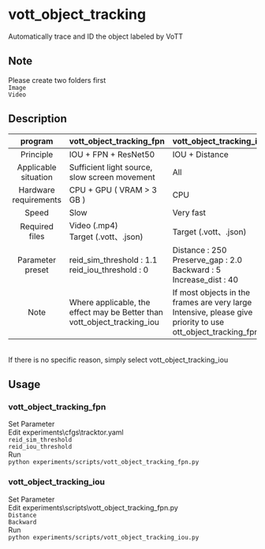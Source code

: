 # vott_object_tracking
Automatically trace and ID the object labeled by VoTT

## Note
Please create two folders first  
    `Image`  
    `Video`

## Description
| program               | vott_object_tracking_fpn                          | vott_object_tracking_iou       |
| :--------------------:|---------------------------------------------------|--------------------------------|
| Principle             | IOU + FPN + ResNet50                              | IOU + Distance                 |
| Applicable situation  | Sufficient light source, slow screen movement     | All                            |
| Hardware requirements | CPU + GPU ( VRAM > 3 GB )                         | CPU                            |
| Speed                 | Slow                                              | Very fast                      |
| Required files        | Video (.mp4)<br>Target (.vott、.json)             | Target (.vott、.json)          |
| Parameter preset      | reid_sim_threshold : 1.1<br>reid_iou_threshold : 0| Distance : 250<br>Preserve_gap : 2.0<Br>Backward : 5<br>Increase_dist : 40 |
| Note                  | Where applicable, the effect may be Better than vott_object_tracking_iou | If most objects in the frames are very large Intensive, please give priority to use ott_object_tracking_fpn |
<br>
If there is no specific reason, simply select vott_object_tracking_iou

## Usage
### vott_object_tracking_fpn  
Set Parameter  
Edit experiments\cfgs\tracktor.yaml  
`reid_sim_threshold`  
`reid_iou_threshold`  
Run  
`python experiments/scripts/vott_object_tracking_fpn.py`  
### vott_object_tracking_iou  
Set Parameter  
Edit experiments\scripts\vott_object_tracking_fpn.py  
`Distance`  
`Backward`  
Run  
`python experiments/scripts/vott_object_tracking_iou.py`
